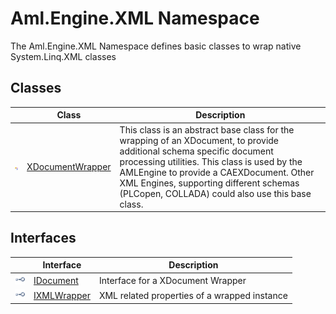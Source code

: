 Aml.Engine.XML Namespace
========================
The Aml.Engine.XML Namespace defines basic classes to wrap native System.Linq.XML classes


Classes
-------

                | Class                 | Description                                                                                                                                                                                                                                                                                                   
--------------- | --------------------- | ------------------------------------------------------------------------------------------------------------------------------------------------------------------------------------------------------------------------------------------------------------------------------------------------------------- 
![Public class] | [XDocumentWrapper][1] | This class is an abstract base class for the wrapping of an XDocument, to provide additional schema specific document processing utilities. This class is used by the AMLEngine to provide a CAEXDocument. Other XML Engines, supporting different schemas (PLCopen, COLLADA) could also use this base class. 


Interfaces
----------

                    | Interface        | Description                                  
------------------- | ---------------- | -------------------------------------------- 
![Public interface] | [IDocument][2]   | Interface for a XDocument Wrapper            
![Public interface] | [IXMLWrapper][3] | XML related properties of a wrapped instance 

[1]: XDocumentWrapper/README.md
[2]: IDocument/README.md
[3]: IXMLWrapper/README.md
[4]: https://www.automationml.org
[5]: ../icons/logoShade.png
[Public class]: ../icons/pubclass.gif "Public class"
[Public interface]: ../icons/pubinterface.gif "Public interface"